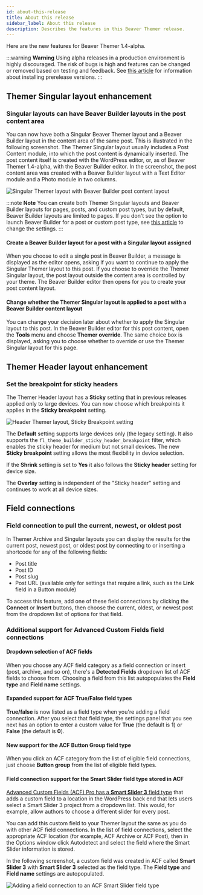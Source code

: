 ```yaml
---
id: about-this-release
title: About this release
sidebar_label: About this release
description: Describes the features in this Beaver Themer release.
---
```


Here are the new features  for Beaver Themer 1.4-alpha. <!-- Features for the latest alpha version (alpha.2) are labeled. -->

:::warning **Warning**
Using alpha releases in a production environment is highly discouraged. The risk of bugs is high and features can be changed or removed based on testing and feedback. See [this article](/general/alpha-and-beta-releases.md/#install-an-alpha-or-beta-plugin-release) for information about installing prerelease versions.
:::

## Themer Singular layout enhancement

### Singular layouts can have Beaver Builder layouts in the post content area

You can now have both a Singular Beaver Themer layout and a Beaver Builder layout in the content area of the same post. This is illustrated in the following screenshot. The Themer Singular layout usually includes a Post Content module, into which the post content is dynamically inserted. The post content itself is created with the WordPress editor, or, as of Beaver Themer 1.4-alpha, with the Beaver Builder editor. In the screenshot, the post content area was created with a Beaver Builder layout with a Text Editor module and a Photo module in two columns.

![Singular Themer layout with Beaver Builder post content layout](/img/themer-1-4-features-1.jpg)

:::note **Note**
You can create both Themer Singular layouts and  Beaver Builder layouts for pages, posts, and custom post types, but by default, Beaver Builder layouts are limited to pages. If you don't see the option to launch Beaver Builder for a post or custom post type, see [this article](/beaver-builder/management-migration/control-which-post-types-can-use-beaver-builder.md) to change the settings.
:::

#### Create a Beaver Builder layout for a post with a Singular layout assigned

When you choose to edit a single post in Beaver Builder, a message is displayed as the editor opens, asking if you want to continue to apply the Singular Themer layout to this post. If you choose to override the Themer Singular layout, the post layout outside the content area is controlled by your theme. The Beaver Builder editor then opens for you to create your post content layout.

#### Change whether the Themer Singular layout is applied to a post with a Beaver Builder content layout

You can change your decision later about whether to apply the Singular layout to this post. In the Beaver Builder editor for this post content, open the **Tools** menu and choose **Themer override**. The same choice box is displayed, asking you to choose whether to override or use the Themer Singular layout for this page.

## Themer Header layout enhancement

### Set the breakpoint for sticky headers

The Themer Header layout has a **Sticky** setting that in previous releases applied only to large devices. You can now choose which breakpoints it applies in the **Sticky breakpoint** setting. 

![Header Themer layout, Sticky Breakpoint setting](/img/themer-1-4-features-2.png)

The **Default** setting supports large devices only (the legacy setting). It also supports the `fl_theme_builder_sticky_header_breakpoint` filter, which enables the sticky header for medium but not small devices. The new **Sticky breakpoint** setting allows the most flexibility in device selection.

If the **Shrink** setting is set to **Yes** it also follows the **Sticky header** setting for device size. 

The **Overlay** setting is independent of the "Sticky header" setting and continues to work at all device sizes.

## Field connections

### Field connection to pull the current, newest, or oldest post

In Themer Archive and Singular layouts you can display the results for the current post, newest post, or oldest post by connecting to or inserting a shortcode for any of the following fields:

* Post title
* Post ID
* Post slug
* Post URL (available only for settings that require a link, such as the **Link** field in a Button module)

To access this feature, add one of these field connections by clicking the **Connect** or **Insert** buttons, then choose the current, oldest, or newest post from the dropdown list of options for that field.

### Additional support for Advanced Custom Fields field connections

#### Dropdown selection of ACF fields

When you choose any ACF field category as a field connection or insert (post, archive, and so on), there's a **Detected Fields** dropdown list of ACF fields to choose from. Choosing a field from this list autopopulates the **Field type** and **Field name** settings.

#### Expanded support for ACF True/False field types

**True/false** is now listed as a field type when you're adding a field connection. After you select that field type, the settings panel that you see next has an option to enter a custom value for **True** (the default is **1**) or **False** (the default is **0**).

#### New support for the ACF Button Group  field type

When you click an ACF category from the list of eligible field connections,  just choose  **Button group** from the list of eligible field types.

#### Field connection support for the Smart Slider field type stored in ACF

[Advanced Custom Fields (ACF) Pro has a **Smart Slider 3** field type](https://smartslider.helpscoutdocs.com/article/1798-acf-publishing) that adds a custom field to a location in the WordPress back end that lets users select a Smart Slider 3 project from a dropdown list. This would, for example, allow authors to choose a different slider for every post. 

You can add this custom field to your Themer layout the same as you do with other ACF field connections. In the list of field connections, select the appropriate ACF location (for example, ACF Archive or ACF Post), then in the Options window click Autodetect and select the field where the Smart Slider information is stored. 

In the following screenshot, a custom field was created in ACF called **Smart Slider 3** with **Smart Slider 3** selected as the field type. The **Field type** and **Field name** settings are autopopulated. 

![Adding a field connection to an ACF Smart Slider field type](/img/themer-1-4-features-3.png)


